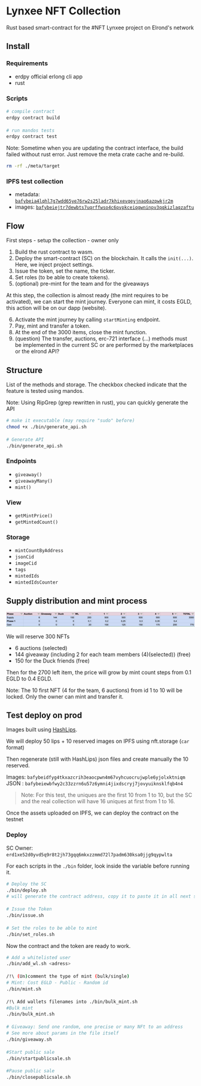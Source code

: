 # Lynxee NFT Collection

Rust based smart-contract for the #NFT Lynxee project on Elrond's network

## Install

### Requirements

- erdpy official erlong cli app
- rust

### Scripts

```bash
# compile contract
erdpy contract build

# run mandos tests
erdpy contract test
```

Note: Sometime when you are updating the contract interface, the build failed without rust error. Just remove the meta crate cache and re-build.



```sh
rm -rf ./meta/target
```

### IPFS test collection

- metadata: [`bafybeia4lqhl7g7wdd65ye76rw2s25ladr7khixevqeyjnao6azpwkjr2m`](https://bafybeia4lqhl7g7wdd65ye76rw2s25ladr7khixevqeyjnao6azpwkjr2m.ipfs.dweb.link/)
- images: [`bafybeiejtr7dewbts7uqrffwso4c6pvpkceiqqwninpv3qqkizlaqzaftu`](https://bafybeiejtr7dewbts7uqrffwso4c6pvpkceiqqwninpv3qqkizlaqzaftu.ipfs.dweb.link/)

## Flow

First steps - setup the collection - owner only

1. Build the rust contract to wasm.
2. Deploy the smart-contract (SC) on the blockchain. It calls the `init(...)`. Here, we inject project settings.
3. Issue the token, set the name, the ticker.
4. Set roles (to be able to create tokens).
5. (optional) pre-mint for the team and for the giveaways

At this step, the collection is almost ready (the mint requires to be activated), we can start the mint journey.
Everyone can mint, it costs EGLD, this action will be on our dapp (website).

6. Activate the mint journey by calling `startMinting` endpoint.
7. Pay, mint and transfer a token.
8. At the end of the 3000 items, close the mint function.
9. (question) The transfer, auctions, erc-721 interface (...) methods must be implemented in the current SC or are performed by the marketplaces or the elrond API?

## Structure

List of the methods and storage. The checkbox checked indicate that the feature is tested using mandos.

Note: Using RipGrep (grep rewritten in rust), you can quickly generate the API

```sh
# make it executable (may require "sudo" before)
chmod +x ./bin/generate_api.sh

# Generate API
./bin/generate_api.sh
```

### Endpoints

- `giveaway()`
- `giveawayMany()`
- `mint()`

### View

- `getMintPrice()`
- `getMintedCount()`

### Storage

- `mintCountByAddress`
- `jsonCid`
- `imageCid`
- `tags`
- `mintedIds`
- `mintedIdsCounter`

## Supply distribution and mint process

![repartition](./supply-repartition.png)

We will reserve 300 NFTs

- 6 auctions (selected)
- 144 giveaway (including 2 for each team members (4)(selected)) (free)
- 150 for the Duck friends (free)

Then for the 2700 left item, the price will grow by mint count steps from 0.1 EGLD to 0.4 EGLD.

Note: The 10 first NFT (4 for the team, 6 auctions) from id 1 to 10 will be locked. Only the owner can mint and transfer it.

## Test deploy on prod

Images built using [HashLips](https://github.com/HashLips/hashlips_art_engine).

We will deploy 50 lips + 10 reserved images on IPFS using nft.storage (`car` format)

Then regenerate (still with HashLips) json files and create manually the 10 reserved.

Images: `bafybeidfyg4tkxazcrih3eaocpwn4m67vyhcuocrujwple6yjolxktniqm`
JSON : `bafybeiewbfwy2c33zzrn6u57z6ymni4jixdscryj7jovyuiknsklfqb4n4`

> Note: For this test, the uniques are the first 10 from 1 to 10, but the SC and the real collection will have 16 uniques at first from 1 to 16.

Once the assets uploaded on IPFS, we can deploy the contract on the testnet

### Deploy

SC Owner: `erd1xe52d0yvd5q9r8t2jh73gqq6mkxzzmmd72l7padm630ksa0jjg9qypwlta`

For each scripts in the `./bin` folder, look inside the variable before running it.

```sh
# Deploy the SC
./bin/deploy.sh
# will generate the contract address, copy it to paste it in all next steps

# Issue the Token
./bin/issue.sh

# Set the roles to be able to mint
./bin/set_roles.sh
```

Now the contract and the token are ready to work.

```sh
# Add a whitelisted user
./bin/add_wl.sh <adress>

/!\ (Un)comment the type of mint (bulk/single)
# Mint: Cost EGLD - Public - Random id
./bin/mint.sh

/!\ Add wallets filenames into ./bin/bulk_mint.sh
#Bulk mint
./bin/bulk_mint.sh

# Giveaway: Send one random, one precise or many NFt to an address
# See more about params in the file itself
./bin/giveaway.sh

#Start public sale
./bin/startpublicsale.sh

#Pause public sale
./bin/closepublicsale.sh

```
